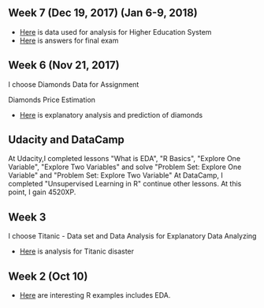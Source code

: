 
## Week 7 (Dec 19, 2017) (Jan 6-9, 2018)

+ [Here](files/Final_R.RData) is data used for analysis for Higher Education System
+ [Here](files/Final.pdf) is answers for final exam


## Week 6 (Nov 21, 2017) 
I choose Diamonds Data for Assignment

Diamonds Price Estimation

+ [Here](files/Diamonds.html) is explanatory analysis and prediction of diamonds


## Udacity and DataCamp

At Udacity,I completed lessons "What is EDA", "R Basics", "Explore One Variable", "Explore Two Variables" and solve "Problem Set: Explore One Variable" and "Problem Set: Explore Two Variable"
At DataCamp, I completed "Unsupervised Learning in R" continue other lessons. At this point, I gain 4520XP.


## Week 3

I choose Titanic - Data set and Data Analysis for Explanatory Data Analyzing

+ [Here](files/Titanic.html) is analysis for Titanic disaster 


## Week 2 (Oct 10)

+ [Here](files/Interesting_R_Examples) are interesting R examples includes EDA.

